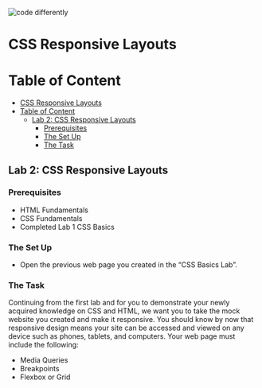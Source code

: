 ![code differently](https://user-images.githubusercontent.com/54545904/91590200-f82ec600-e928-11ea-9433-eea450388abf.png)

# CSS Responsive Layouts

# Table of Content
- [CSS Responsive Layouts](#css-responsive-layouts)
- [Table of Content](#table-of-content)
  - [Lab 2: CSS Responsive Layouts](#lab-2-css-responsive-layouts)
    - [Prerequisites](#prerequisites)
    - [The Set Up](#the-set-up)
    - [The Task](#the-task)

##  Lab 2: CSS Responsive Layouts

### Prerequisites
* HTML Fundamentals
* CSS Fundamentals
* Completed Lab 1 CSS Basics

### The Set Up
* Open the previous web page you created in the “CSS Basics Lab”. 


### The Task
Continuing from the first lab and for you to demonstrate your newly acquired knowledge on CSS and HTML, we want you to take the mock website you created and make it responsive. You should know by now that responsive design means your site can be accessed and viewed on any device such as phones, tablets, and computers. 
Your web page must include the following:

* Media Queries
* Breakpoints
* Flexbox or Grid 

<!-- Possibly incorporate flex into the landing page -->

<!-- DEMO: CSS diner -->

<!-- CSS Flex frogger and Grid garden for turn and talks -->